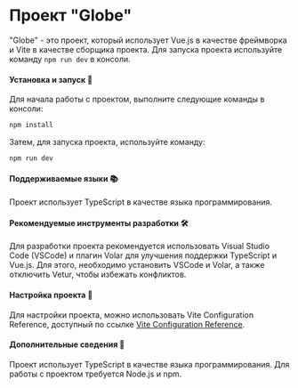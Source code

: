 

# Проект "Globe"

"Globe" - это проект, который использует Vue.js в качестве фреймворка и Vite в качестве сборщика проекта. Для запуска проекта используйте команду `npm run dev` в консоли.

#### Установка и запуск 🎈

Для начала работы с проектом, выполните следующие команды в консоли:

```sh
npm install
```

Затем, для запуска проекта, используйте команду:

```sh
npm run dev
```

#### Поддерживаемые языки 📚

Проект использует TypeScript в качестве языка программирования.

#### Рекомендуемые инструменты разработки 🛠️

Для разработки проекта рекомендуется использовать Visual Studio Code (VSCode) и плагин Volar для улучшения поддержки TypeScript и Vue.js. Для этого, необходимо установить VSCode и Volar, а также отключить Vetur, чтобы избежать конфликтов.

#### Настройка проекта 🔧

Для настройки проекта, можно использовать Vite Configuration Reference, доступный по ссылке [Vite Configuration Reference](https://vitejs.dev/config/).

#### Дополнительные сведения 📝

Проект использует TypeScript в качестве языка программирования. Для работы с проектом требуется Node.js и npm.

